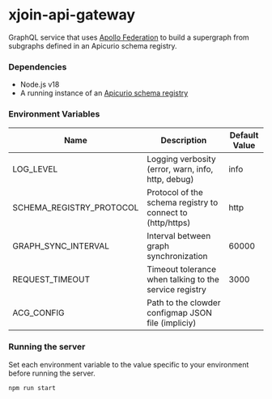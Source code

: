 # xjoin-api-gateway

GraphQL service that uses [Apollo Federation](https://www.apollographql.com/docs/federation/) to build a supergraph from
subgraphs defined in an Apicurio schema registry.

### Dependencies

- Node.js v18
- A running instance of an [Apicurio schema registry](https://www.apicur.io/registry/)

### Environment Variables

| Name                     | Description                                                | Default Value |
|--------------------------|------------------------------------------------------------|---------------|
| LOG_LEVEL                | Logging verbosity (error, warn, info, http, debug)         | info          |
| SCHEMA_REGISTRY_PROTOCOL | Protocol of the schema registry to connect to (http/https) | http          |
| GRAPH_SYNC_INTERVAL      | Interval between graph synchronization                     | 60000         |
| REQUEST_TIMEOUT          | Timeout tolerance when talking to the service registry     | 3000          |
| ACG_CONFIG               | Path to the clowder configmap JSON file (impliciy)         |               |

### Running the server
Set each environment variable to the value specific to your environment before running the server.

```shell
npm run start
```

